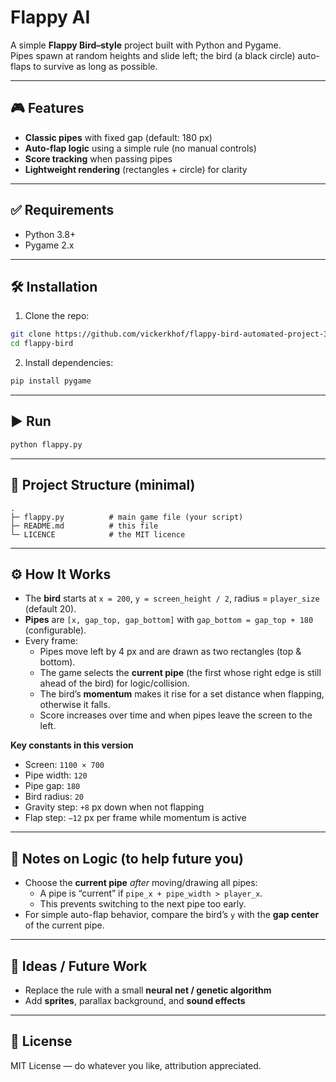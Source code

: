 # Flappy AI

A simple **Flappy Bird–style** project built with Python and Pygame.  
Pipes spawn at random heights and slide left; the bird (a black circle) auto-flaps to survive as long as possible.

---

## 🎮 Features
- **Classic pipes** with fixed gap (default: 180 px)
- **Auto-flap logic** using a simple rule (no manual controls)
- **Score tracking** when passing pipes
- **Lightweight rendering** (rectangles + circle) for clarity

---

## ✅ Requirements
- Python 3.8+  
- Pygame 2.x

---

## 🛠️ Installation

1) Clone the repo:
```bash
git clone https://github.com/vickerkhof/flappy-bird-automated-project-3.git
cd flappy-bird
```

2) Install dependencies:
```bash
pip install pygame
```

---

## ▶️ Run
```bash
python flappy.py
```

---

## 📁 Project Structure (minimal)
```
.
├─ flappy.py          # main game file (your script)
├─ README.md          # this file
└─ LICENCE            # the MIT licence
```

---

## ⚙️ How It Works
- The **bird** starts at `x = 200`, `y = screen_height / 2`, radius = `player_size` (default 20).
- **Pipes** are `[x, gap_top, gap_bottom]` with `gap_bottom = gap_top + 180` (configurable).
- Every frame:
  - Pipes move left by 4 px and are drawn as two rectangles (top & bottom).
  - The game selects the **current pipe** (the first whose right edge is still ahead of the bird) for logic/collision.
  - The bird’s **momentum** makes it rise for a set distance when flapping, otherwise it falls.
  - Score increases over time and when pipes leave the screen to the left.

**Key constants in this version**
- Screen: `1100 × 700`
- Pipe width: `120`
- Pipe gap: `180`
- Bird radius: `20`
- Gravity step: `+8` px down when not flapping
- Flap step: `−12` px per frame while momentum is active

---

## 🧠 Notes on Logic (to help future you)
- Choose the **current pipe** *after* moving/drawing all pipes:
  - A pipe is “current” if `pipe_x + pipe_width > player_x`.
  - This prevents switching to the next pipe too early.
- For simple auto-flap behavior, compare the bird’s `y` with the **gap center** of the current pipe.

---

## 🚀 Ideas / Future Work
- Replace the rule with a small **neural net / genetic algorithm**
- Add **sprites**, parallax background, and **sound effects**

---

## 📜 License
MIT License — do whatever you like, attribution appreciated.
